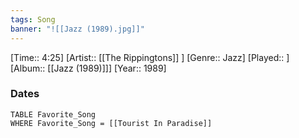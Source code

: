 ```yaml
---
tags: Song  
banner: "![[Jazz (1989).jpg]]"
---
```

[Time:: 4:25]
[Artist:: [[The Rippingtons]] ]
[Genre:: Jazz]
[Played:: ]
[Album:: [[Jazz (1989)]]]
[Year:: 1989]
### Dates
````dataview
TABLE Favorite_Song
WHERE Favorite_Song = [[Tourist In Paradise]]
````